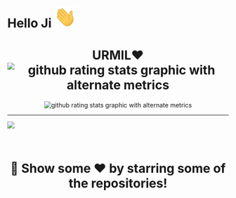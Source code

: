 <h1>Hello Ji  <img src="GIF/Hi.gif" width="50"></h1> <h1 align=center>URMIL❤️<img align=center alt="github rating stats graphic with alternate metrics" src="https://github.com/urmil404/urmil404/blob/main/avatar.png" height="250" align="right"></h1>

<p align=center>
  <img align=center alt="github rating stats graphic with alternate metrics" src="https://github-readme-stats.vercel.app/api?username=urmil404&show_icons=true&theme=blueberry&hide_border=true&count_private=true">
</p>

<hr>

![](https://activity-graph.herokuapp.com/graph?username=urmil404&theme=react-dark&hide_border=true&area=true)

<br>

#
<div align="center">
	<h1>🚀 Show some ❤️ by starring some of the repositories!</h1>
</div>
<br>
